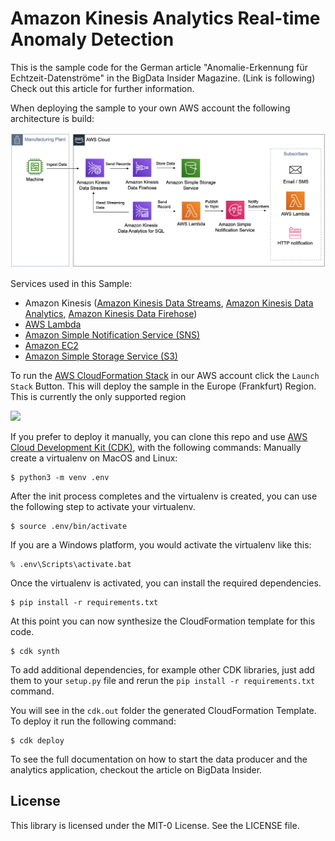 # Amazon Kinesis Analytics Real-time Anomaly Detection

This is the sample code for the German article "Anomalie-Erkennung für Echtzeit-Datenströme" in the BigData Insider Magazine. (Link is following)
Check out this article for further information.

When deploying the sample to your own AWS account the following architecture is build:

<img src="img/architecture.png">

Services used in this Sample:
- Amazon Kinesis ([Amazon Kinesis Data Streams](https://aws.amazon.com/kinesis/data-streams/), [Amazon Kinesis Data Analytics](https://aws.amazon.com/kinesis/data-analytics/), [Amazon Kinesis Data Firehose](https://aws.amazon.com/kinesis/data-firehose/))
- [AWS Lambda](https://aws.amazon.com/lambda/)
- [Amazon Simple Notification Service (SNS)](https://aws.amazon.com/sns)
- [Amazon EC2](https://aws.amazon.com/ec2) 
- [Amazon Simple Storage Service (S3)](https://aws.amazon.com/s3)

To run the [AWS CloudFormation Stack](https://aws.amazon.com/cloudformation/) in our AWS account click the ``Launch Stack`` Button. This will deploy the sample in the
Europe (Frankfurt) Region. This is currently the only supported region

[<img src="https://s3.amazonaws.com/cloudformation-examples/cloudformation-launch-stack.png">](https://console.aws.amazon.com/cloudformation/home?region=eu-central-1#/stacks/new?&templateURL=https://bigdatainsider-anomalydetection-article-fra.s3.eu-central-1.amazonaws.com/anomaly-detection-data-streams.template.json)


If you prefer to deploy it manually, you can clone this repo and use [AWS Cloud Development Kit (CDK)](https://aws.amazon.com/cdk/), with the following commands:
Manually create a virtualenv on MacOS and Linux:

```
$ python3 -m venv .env
```

After the init process completes and the virtualenv is created, you can use the following
step to activate your virtualenv.

```
$ source .env/bin/activate
```

If you are a Windows platform, you would activate the virtualenv like this:

```
% .env\Scripts\activate.bat
```

Once the virtualenv is activated, you can install the required dependencies.

```
$ pip install -r requirements.txt
```

At this point you can now synthesize the CloudFormation template for this code.

```
$ cdk synth
```

To add additional dependencies, for example other CDK libraries, just add
them to your `setup.py` file and rerun the `pip install -r requirements.txt`
command.

You will see in the `cdk.out` folder the generated CloudFormation Template. To deploy it run the following command:

```
$ cdk deploy
```

To see the full documentation on how to start the data producer and the analytics application, checkout the article on BigData Insider.

## License

This library is licensed under the MIT-0 License. See the LICENSE file.
